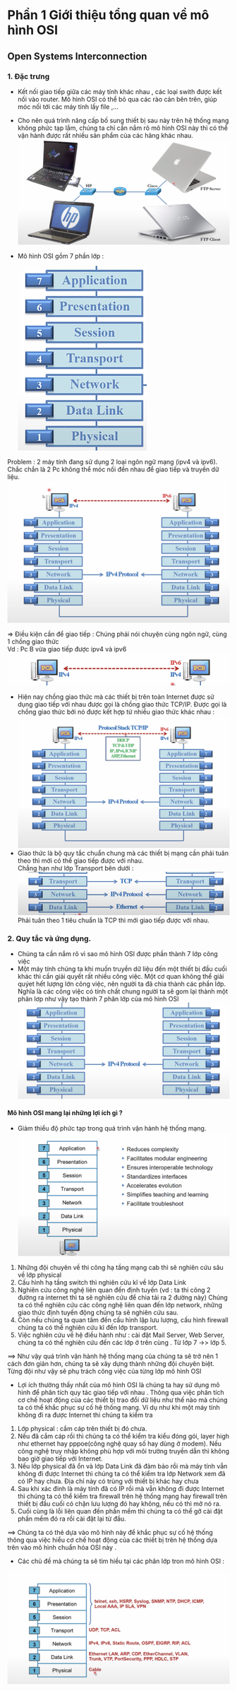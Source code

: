 # Phần 1  Giới thiệu tổng quan về mô hình OSI

## Open Systems Interconnection


### 1.  Đặc trưng
- Kết nối giao tiếp giữa các máy tính khác nhau , các loại swith được kết nối vào router. Mô hình OSI có thể bỏ qua các rào cản bên trên, giúp móc nối tới các máy tính lấy file ,...
- Cho nên quá trình nâng cấp bố sung thiết bị sau này trên hệ thống mạng không phức tạp lắm, chúng ta chỉ cần nắm rõ mô hình OSI này thì có thể vận hành được rất nhiều sản phẩm của các hãng khác nhau.
![Alt text](<../Screenshot 2023-08-10 at 05.16.02.png>)
-  Mô hình OSI gồm 7 phần lớp : 


    ![Alt text](<../Screenshot 2023-08-10 at 08.26.13.png>)


Problem : 2 máy tính đang sử dụng 2 loại ngôn ngữ mạng (ipv4 và ipv6). Chắc chắn là 2 Pc không thể móc nối đến nhau để giao tiếp và truyền dữ liệu.
![Alt text](<../Screenshot 2023-08-10 at 08.22.37.png>)

=> Điều kiện cần để giao tiếp : Chúng phải nói chuyện cùng ngôn ngữ, cùng 1 chồng giao thức   
Vd : Pc B vừa giao tiếp được ipv4 và ipv6
![ ](<../Screenshot 2023-08-10 at 08.29.19.png>)



-   Hiện nay chồng giao thức mà các thiết bị trên toàn Internet được sử dụng giao tiếp với nhau được gọi là chồng giao thức TCP/IP. Được gọi là chồng giao thức bởi nó được kết hợp từ nhiều giao thức khác nhau : 
![Alt text](<../Screenshot 2023-08-10 at 08.34.14.png>)
-  Giao thức là bộ quy tắc chuẩn chung mà các thiết bị mạng cần phải tuân theo thì mới có thể giao tiếp được với nhau.  
Chẳng hạn như lớp Transport bên dưới : ![Alt text](<../Screenshot 2023-08-10 at 08.39.18.png>)
Phải tuân theo 1 tiêu chuẩn là TCP thì mới giao tiếp được với nhau.
###  2.  Quy tắc và ứng dụng.
   -   Chúng ta cần nắm rõ vì sao mô hình OSI được phần thành 7 lớp công việc
   -   Một máy tính chúng ta khi muốn truyền dữ liệu đến một thiết bị đầu cuối khác thì cần giải quyết rất nhiều công việc. Một cơ quan không thể giải quýet hết lượng lớn công việc, nên người ta đã chia thành các phần lớp. Nghĩa là các công việc có tính chất chung người ta sẽ gom lại thành một phân lơp như vậy tạo thành 7 phân lớp của mô hình OSI ![Alt text](<../Screenshot 2023-08-10 at 08.49.04.png>)
#### Mô hình OSI mang lại những lợi ích gì ?
-   Giảm thiểu độ phức tạp trong quá trình vận hành hệ thống mạng.
![Alt text](<../Screenshot 2023-08-10 at 09.02.54.png>)
1.  Những đội chuyên về thi công hạ tầng mạng cab thì sẽ nghiên cứu sâu về lớp physical
2. Cấu hình hạ tầng switch thì nghiên cứu kĩ về lớp Data Link
3.  Nghiên cứu công nghệ liên quan đến định tuyến (vd : ta thi công 2 đường ra internet thì ta sẽ nghiên cứu để chia tải ra 2 đường này) Chúng ta có thể nghiên cứu các công nghệ liên quan đến lớp network, những giao thức định tuyến động chúng ta sẽ nghiên cứu sau.
4.  Còn nếu chúng ta quan tâm đến cấu hình lập lưu lượng, cấu hình firewall chúng ta có thể nghiên cứu kĩ đến lớp transport.
5. Việc nghiên cứu về hệ điều hành như : cài đặt Mail Server, Web Server, chúng ta có thể nghiên cứu đến các lớp ở trên cùng . Từ lớp 7 ->> lớp 5.

==> Như vậy quá trình vận hành hệ thống mạng của chúng ta sẽ trở nên 1 cách đơn giản hơn, chúng ta sẽ xây dựng thành những đội chuyên biệt. Từng đội như vậy sẽ phụ trách công việc của từng lớp mô hình OSI  

-   Lợi ích thường thấy nhất của mô hình OSI là chúng ta hay sử dụng mô hình để phân tích quy tác giao tiếp với nhau . Thông qua việc phân tích cơ chế hoạt động của các thiết bị trao đổi dữ liệu như thế nào mà chúng ta có thể khắc phục sự cố hệ thống mạng. Ví dụ như khi một máy tính không đi ra được Internet thì chúng ta kiểm tra
1.   Lớp physical : cắm cáp trên thiết bị đó chưa. 
2.  Nếu đã cắm cáp rồi thì chúng ta có thể kiểm tra kiểu đóng gói,
layer high như ethernet hay pppoe(công nghệ quay số hay dùng ở modem).  Nếu công nghệ truy nhập không phù hợp với môi trường truyền dẫn thì không bao giờ giao tiếp với Internet.
3. Nếu lớp physical đã ổn và lớp Data Link đã đảm bảo rồi mà máy tính vẫn không đi được Internet thì chúng ta có thể kiểm tra lớp Network xem đã có IP hay chưa. Địa chỉ này có trùng với thiết bị khác hay chưa 
4. Sau khi xác đinh là máy tính đã có IP rồi mà vẫn không đi được Internet thì chúng ta có thể kiểm tra firewall trên hệ thống mạng hay firewall trên thiết bị đầu cuối có chặn lưu lượng đó hay không, nếu có thì mở nó ra.
5. Cuối cùng là lỗi liên quan đến phần mềm thì chúng ta có thể gỡ cài đặt phần mềm đó ra rồi cài đặt lại từ đầu. 

==> Chúng ta có thẻ dựa vào mô hình này để khắc phục sự cố hệ thống thông qua việc hiểu cơ chế hoạt động của các thiết bị trên hệ thống dựa trên vào mô hình chuẩn hóa OSI này .

- Các chủ đề mà chúng ta sẽ tìm hiều tại các phân lớp tron mô hình OSI :   

![Alt text](<../Screenshot 2023-08-10 at 09.20.16.png>)



